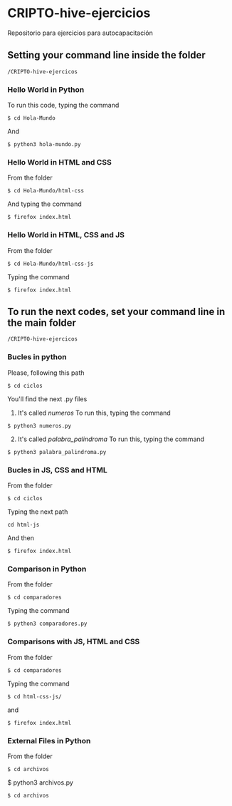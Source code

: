 # CRIPTO-hive-ejercicios
Repositorio para ejercicios para autocapacitación

## Setting your command line inside the folder
```
/CRIPTO-hive-ejercicos
```

### Hello World in Python
To run this code, typing the command
```
$ cd Hola-Mundo
```
And 
```
$ python3 hola-mundo.py
```

### Hello World in HTML and CSS
From the folder
```
$ cd Hola-Mundo/html-css
```
And typing the command
```
$ firefox index.html
```

### Hello World in HTML, CSS and JS
From the folder
```
$ cd Hola-Mundo/html-css-js
```
Typing the command
```
$ firefox index.html
```

## To run the next codes, set your command line in the main folder
```
/CRIPTO-hive-ejercicos
```

### Bucles in python
Please, following this path
```
$ cd ciclos
```
You'll find the next .py files
1. It's called *numeros*
  To run this, typing the command
  ```
  $ python3 numeros.py
  ```
2. It's called *palabra_palindroma*
  To run this, typing the command
  ```
  $ python3 palabra_palindroma.py
  ```

### Bucles in JS, CSS and HTML
From the folder
```
$ cd ciclos
```
Typing the next path
```
cd html-js
```
And then
```
$ firefox index.html
```

### Comparison in Python
From the folder
```
$ cd comparadores
```
Typing the command
```
$ python3 comparadores.py
```
### Comparisons with JS, HTML and CSS
From the folder
```
$ cd comparadores
```
Typing the command
```
$ cd html-css-js/
```
and
```
$ firefox index.html
```

### External Files in Python
From the folder
```
$ cd archivos
```
$ python3 archivos.py
```
$ cd archivos
```



